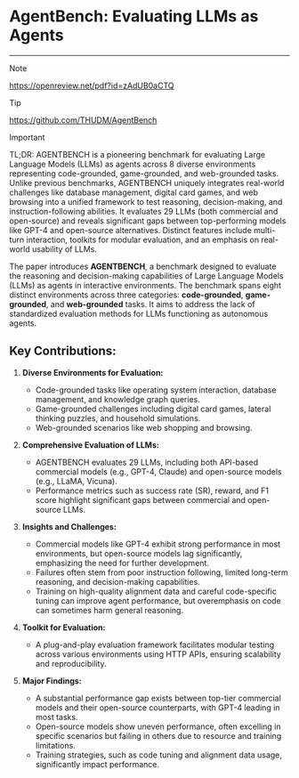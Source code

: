 # AgentBench: Evaluating LLMs as Agents

---

> [!NOTE]
> https://openreview.net/pdf?id=zAdUB0aCTQ

> [!TIP]
> https://github.com/THUDM/AgentBench

> [!IMPORTANT]
> TL;DR: AGENTBENCH is a pioneering benchmark for evaluating Large Language Models (LLMs) as agents across 8 diverse environments representing code-grounded, game-grounded, and web-grounded tasks. Unlike previous benchmarks, AGENTBENCH uniquely integrates real-world challenges like database management, digital card games, and web browsing into a unified framework to test reasoning, decision-making, and instruction-following abilities. It evaluates 29 LLMs (both commercial and open-source) and reveals significant gaps between top-performing models like GPT-4 and open-source alternatives. Distinct features include multi-turn interaction, toolkits for modular evaluation, and an emphasis on real-world usability of LLMs.

The paper introduces **AGENTBENCH**, a benchmark designed to evaluate the reasoning and decision-making capabilities of Large Language Models (LLMs) as agents in interactive environments. The benchmark spans eight distinct environments across three categories: **code-grounded**, **game-grounded**, and **web-grounded** tasks. It aims to address the lack of standardized evaluation methods for LLMs functioning as autonomous agents.

## Key Contributions:

1. **Diverse Environments for Evaluation:**
   - Code-grounded tasks like operating system interaction, database management, and knowledge graph queries.
   - Game-grounded challenges including digital card games, lateral thinking puzzles, and household simulations.
   - Web-grounded scenarios like web shopping and browsing.

2. **Comprehensive Evaluation of LLMs:**
   - AGENTBENCH evaluates 29 LLMs, including both API-based commercial models (e.g., GPT-4, Claude) and open-source models (e.g., LLaMA, Vicuna).
   - Performance metrics such as success rate (SR), reward, and F1 score highlight significant gaps between commercial and open-source LLMs.

3. **Insights and Challenges:**
   - Commercial models like GPT-4 exhibit strong performance in most environments, but open-source models lag significantly, emphasizing the need for further development.
   - Failures often stem from poor instruction following, limited long-term reasoning, and decision-making capabilities.
   - Training on high-quality alignment data and careful code-specific tuning can improve agent performance, but overemphasis on code can sometimes harm general reasoning.

4. **Toolkit for Evaluation:**
   - A plug-and-play evaluation framework facilitates modular testing across various environments using HTTP APIs, ensuring scalability and reproducibility.

5. **Major Findings:**
   - A substantial performance gap exists between top-tier commercial models and their open-source counterparts, with GPT-4 leading in most tasks.
   - Open-source models show uneven performance, often excelling in specific scenarios but failing in others due to resource and training limitations.
   - Training strategies, such as code tuning and alignment data usage, significantly impact performance.
